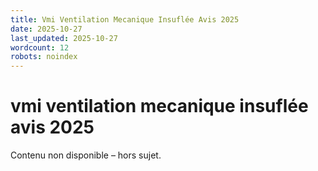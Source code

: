 ```yaml
---
title: Vmi Ventilation Mecanique Insuflée Avis 2025
date: 2025-10-27
last_updated: 2025-10-27
wordcount: 12
robots: noindex
---
```


# vmi ventilation mecanique insuflée avis 2025

Contenu non disponible – hors sujet.